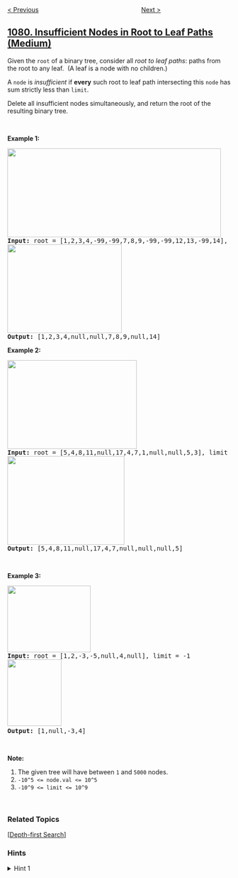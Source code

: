 <!--|This file generated by command(leetcode description); DO NOT EDIT.    |-->
<!--+----------------------------------------------------------------------+-->
<!--|@author    openset <openset.wang@gmail.com>                           |-->
<!--|@link      https://github.com/openset                                 |-->
<!--|@home      https://github.com/openset/leetcode                        |-->
<!--+----------------------------------------------------------------------+-->

[< Previous](../letter-tile-possibilities "Letter Tile Possibilities")
　　　　　　　　　　　　　　　　
[Next >](../smallest-subsequence-of-distinct-characters "Smallest Subsequence of Distinct Characters")

## [1080. Insufficient Nodes in Root to Leaf Paths (Medium)](https://leetcode.com/problems/insufficient-nodes-in-root-to-leaf-paths "根到叶路径上的不足节点")

<p>Given the <code>root</code>&nbsp;of a binary tree, consider all <em>root to leaf paths</em>: paths from the root&nbsp;to any leaf.&nbsp; (A leaf is a node with no children.)</p>

<p>A <code>node</code> is <em>insufficient</em> if&nbsp;<strong>every</strong> such root to leaf path intersecting this <code>node</code> has sum strictly less than&nbsp;<code>limit</code>.</p>

<p>Delete all insufficient nodes simultaneously, and return the root of the resulting&nbsp;binary tree.</p>

<p>&nbsp;</p>

<p><strong>Example 1:</strong></p>

<pre>
<strong><img alt="" src="https://assets.leetcode.com/uploads/2019/06/05/insufficient-11.png" style="width: 482px; height: 200px;" />
Input: </strong>root = <span id="example-input-1-1">[1,2,3,4,-99,-99,7,8,9,-99,-99,12,13,-99,14]</span>, limit = <span id="example-input-1-2">1</span>
<strong><img alt="" src="https://assets.leetcode.com/uploads/2019/06/05/insufficient-2.png" style="width: 258px; height: 200px;" />
Output: </strong><span id="example-output-1">[1,2,3,4,null,null,7,8,9,null,14]</span>
</pre>

<div>
<p><strong>Example 2:</strong></p>

<pre>
<strong><img alt="" src="https://assets.leetcode.com/uploads/2019/06/05/insufficient-3.png" style="width: 292px; height: 200px;" />
Input: </strong>root = <span id="example-input-2-1">[5,4,8,11,null,17,4,7,1,null,null,5,3]</span>, limit = <span id="example-input-2-2">22</span>
<strong><img alt="" src="https://assets.leetcode.com/uploads/2019/06/05/insufficient-4.png" style="width: 264px; height: 200px;" />
Output: </strong><span id="example-output-2">[5,4,8,11,null,17,4,7,null,null,null,5]</span></pre>

<p>&nbsp;</p>

<p><strong>Example 3:</strong></p>

<pre>
<strong><img alt="" src="https://assets.leetcode.com/uploads/2019/06/11/screen-shot-2019-06-11-at-83301-pm.png" style="width: 188px; height: 150px;" />
Input: </strong>root = <span>[1,2,-3,-5,null,4,null]</span>, limit = -1
<img alt="" src="https://assets.leetcode.com/uploads/2019/06/11/screen-shot-2019-06-11-at-83517-pm.png" style="width: 122px; height: 150px;" /><strong>
Output: </strong><span>[1,null,-3,4]</span></pre>
</div>

<p>&nbsp;</p>

<p><strong>Note:</strong></p>

<ol>
	<li>The given tree will have between <code>1</code> and <code>5000</code> nodes.</li>
	<li><code>-10^5&nbsp;&lt;= node.val &lt;= 10^5</code></li>
	<li><code>-10^9 &lt;= limit&nbsp;&lt;= 10^9</code></li>
</ol>

<div>
<div>&nbsp;</div>
</div>

### Related Topics
  [[Depth-first Search](../../tag/depth-first-search/README.md)]

### Hints
<details>
<summary>Hint 1</summary>
Consider a DFS traversal of the tree.  You can keep track of the current path sum from root to this node, and you can also use DFS to return the minimum value of any path from this node to the leaf.  This will tell you if this node is insufficient.
</details>
